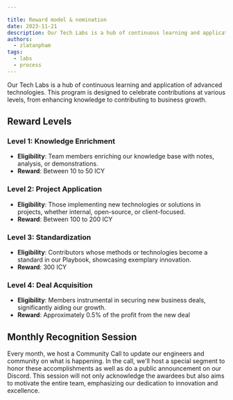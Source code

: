 ```yaml
---

title: Reward model & nomination
date: 2023-11-21
description: Our Tech Labs is a hub of continuous learning and application of advanced technologies. This program is designed to celebrate contributions at various levels, from enhancing knowledge to contributing to business growth.
authors:
  - zlatanpham
tags:
  - labs
  - process
---
```


Our Tech Labs is a hub of continuous learning and application of advanced technologies. This program is designed to celebrate contributions at various levels, from enhancing knowledge to contributing to business growth.

## Reward Levels

### Level 1: Knowledge Enrichment

- **Eligibility**: Team members enriching our knowledge base with notes, analysis, or demonstrations.
- **Reward**: Between 10 to 50 ICY

### Level 2: Project Application

- **Eligibility**: Those implementing new technologies or solutions in projects, whether internal, open-source, or client-focused.
- **Reward**: Between 100 to 200 ICY

### Level 3: Standardization

- **Eligibility**: Contributors whose methods or technologies become a standard in our Playbook, showcasing exemplary innovation.
- **Reward**: 300 ICY

### Level 4: Deal Acquisition

- **Eligibility**: Members instrumental in securing new business deals, significantly aiding our growth.
- **Reward**: Approximately 0.5% of the profit from the new deal

## Monthly Recognition Session

Every month, we host a Community Call to update our engineers and community on what is happening. In the call, we'll host a special segment to honor these accomplishments as well as do a public announcement on our Discord. This session will not only acknowledge the awardees but also aims to motivate the entire team, emphasizing our dedication to innovation and excellence.
